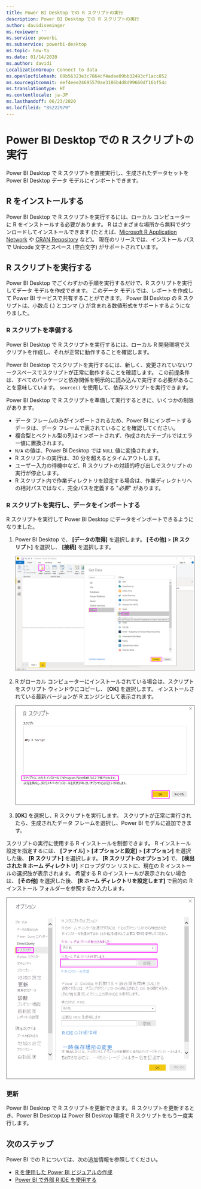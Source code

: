 ```yaml
---
title: Power BI Desktop での R スクリプトの実行
description: Power BI Desktop での R スクリプトの実行
author: davidiseminger
ms.reviewer: ''
ms.service: powerbi
ms.subservice: powerbi-desktop
ms.topic: how-to
ms.date: 01/14/2020
ms.author: davidi
LocalizationGroup: Connect to data
ms.openlocfilehash: 69b56323e3c7864cf4adae09bb32493cf1acc852
ms.sourcegitcommit: eef4eee24695570ae3186b4d8d99660df16bf54c
ms.translationtype: HT
ms.contentlocale: ja-JP
ms.lasthandoff: 06/23/2020
ms.locfileid: "85222979"
---
```

# <a name="run-r-scripts-in-power-bi-desktop"></a>Power BI Desktop での R スクリプトの実行

Power BI Desktop で R スクリプトを直接実行し、生成されたデータセットを Power BI Desktop データ モデルにインポートできます。

## <a name="install-r"></a>R をインストールする

Power BI Desktop で R スクリプトを実行するには、ローカル コンピューターに R をインストールする必要があります。 R はさまざまな場所から無料でダウンロードしてインストールできます (たとえば、[Microsoft R Application Network](https://mran.revolutionanalytics.com/download/) や [CRAN Repository](https://cran.r-project.org/bin/windows/base/) など)。 現在のリリースでは、インストール パスで Unicode 文字とスペース (空白文字) がサポートされています。

## <a name="run-r-scripts"></a>R スクリプトを実行する

Power BI Desktop でごくわずかの手順を実行するだけで、R スクリプトを実行してデータ モデルを作成できます。 このデータ モデルでは、レポートを作成して Power BI サービスで共有することができます。 Power BI Desktop の R スクリプトは、小数点 (.) とコンマ (,) が含まれる数値形式をサポートするようになりました。

### <a name="prepare-an-r-script"></a>R スクリプトを準備する

Power BI Desktop で R スクリプトを実行するには、ローカル R 開発環境でスクリプトを作成し、それが正常に動作することを確認します。

Power BI Desktop でスクリプトを実行するには、新しく、変更されていないワークスペースでスクリプトが正常に動作することを確認します。 この前提条件は、すべてのパッケージと依存関係を明示的に読み込んで実行する必要があることを意味しています。 `source()` を使用して、依存スクリプトを実行できます。

Power BI Desktop で R スクリプトを準備して実行するときに、いくつかの制限があります。

* データ フレームのみがインポートされるため、Power BI にインポートするデータは、データ フレームで表されていることを確認してください。
* 複合型とベクトル型の列はインポートされず、作成されたテーブルではエラー値に置換されます。
* `N/A` の値は、Power BI Desktop では `NULL` 値に変換されます。
* R スクリプトの実行は、30 分を超えるとタイムアウトします。
* ユーザー入力の待機中など、R スクリプトの対話的呼び出しでスクリプトの実行が停止します。
* R スクリプト内で作業ディレクトリを設定する場合は、作業ディレクトリへの相対パスではなく、完全パスを定義する "*必要*" があります。

### <a name="run-your-r-script-and-import-data"></a>R スクリプトを実行し、データをインポートする

R スクリプトを実行して Power BI Desktop にデータをインポートできるようになりました。

1. Power BI Desktop で、 **[データの取得]** を選択します。 **[その他]**  >  **[R スクリプト]** を選択し、 **[接続]** を選択します。

    ![R スクリプトへの接続、[その他] カテゴリ、[データの取得] ダイアログ ボックス、Power BI Desktop](media/desktop-r-scripts/r-scripts-1.png)

2. R がローカル コンピューターにインストールされている場合は、スクリプトをスクリプト ウィンドウにコピーし、 **[OK]** を選択します。 インストールされている最新バージョンが R エンジンとして表示されます。

    ![[R スクリプト] ダイアログ ボックス、Power BI Desktop](media/desktop-r-scripts/r-scripts-2.png)

3. **[OK]** を選択し、R スクリプトを実行します。 スクリプトが正常に実行されたら、生成されたデータ フレームを選択し、Power BI モデルに追加できます。

スクリプトの実行に使用する R インストールを制御できます。 R インストール設定を指定するには、 **[ファイル]**  >  **[オプションと設定]**  >  **[オプション]** を選択した後、 **[R スクリプト]** を選択します。 **[R スクリプトのオプション]** で、 **[検出された R ホーム ディレクトリ]** ドロップダウン リストに、現在の R インストールの選択肢が表示されます。 希望する R のインストールが表示されない場合は、 **[その他]** を選択した後、 **[R ホーム ディレクトリを設定します]** で目的の R インストール フォルダーを参照するか入力します。

![[R スクリプトオプション]、[オプション] ダイアログ ボックス、Power BI Desktop](media/desktop-r-scripts/r-scripts-4.png)

### <a name="refresh"></a>更新

Power BI Desktop で R スクリプトを更新できます。 R スクリプトを更新するとき、Power BI Desktop は Power BI Desktop 環境で R スクリプトをもう一度実行します。

## <a name="next-steps"></a>次のステップ

Power BI での R については、次の追加情報を参照してください。

* [R を使用した Power BI ビジュアルの作成](../create-reports/desktop-r-visuals.md)
* [Power BI で外部 R IDE を使用する](desktop-r-ide.md)
